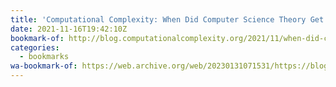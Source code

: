 ```yaml
---
title: 'Computational Complexity: When Did Computer Science Theory Get so Hard?'
date: 2021-11-16T19:42:10Z
bookmark-of: http://blog.computationalcomplexity.org/2021/11/when-did-computer-science-theory-get-so.html
categories:
  - bookmarks
wa-bookmark-of: https://web.archive.org/web/20230131071531/https://blog.computationalcomplexity.org/2021/11/when-did-computer-science-theory-get-so.html
---
```

